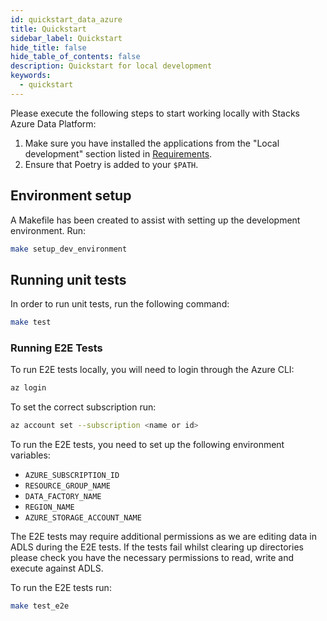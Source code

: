```yaml
---
id: quickstart_data_azure
title: Quickstart
sidebar_label: Quickstart
hide_title: false
hide_table_of_contents: false
description: Quickstart for local development
keywords:
  - quickstart
---
```


Please execute the following steps to start working locally with Stacks Azure Data Platform:

1. Make sure you have installed the applications from the "Local development" section listed in
[Requirements](../requirements_data_azure.md).
2. Ensure that Poetry is added to your `$PATH`.

## Environment setup

A Makefile has been created to assist with setting up the development environment. Run:

```bash
make setup_dev_environment
```

## Running unit tests

In order to run unit tests, run the following command:

```bash
make test
```

### Running E2E Tests

To run E2E tests locally, you will need to login through the Azure CLI:

```bash
az login
```

To set the correct subscription run:

```bash
az account set --subscription <name or id>
```

To run the E2E tests, you need to set up the following environment variables:

- `AZURE_SUBSCRIPTION_ID`
- `RESOURCE_GROUP_NAME`
- `DATA_FACTORY_NAME`
- `REGION_NAME`
- `AZURE_STORAGE_ACCOUNT_NAME`

The E2E tests may require additional permissions as we are editing data in ADLS during the E2E tests. If the tests fail
whilst clearing up directories please check you have the necessary permissions to read, write and execute against ADLS.

To run the E2E tests run:

```bash
make test_e2e
```
